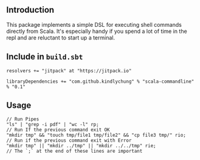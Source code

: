 ## Introduction

This package implements a simple DSL for executing shell commands directly from Scala. It's especially handy if you spend a lot of time in the repl and are reluctant to start up a terminal.

## Include in `build.sbt`

    resolvers += "jitpack" at "https://jitpack.io"

    libraryDependencies += "com.github.kindlychung" % "scala-commandline" % "0.1"

## Usage

    // Run Pipes
    "ls" | "grep -i pdf" | "wc -l" rp;
    // Run If the previous command exit OK
    "mkdir tmp" && "touch tmp/file1 tmp/file2" && "cp file3 tmp/" rio;
    // Run if the previous command exit with Error
    "mkdir tmp" || "mkdir ../tmp" || "mkdir ../../tmp" rie;
    // The `;` at the end of these lines are important
